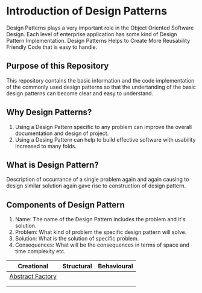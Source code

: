 # Introduction of Design Patterns
Design Patterns plays a very important role in the Object Oriented Software Design. Each level of enterprise application has some kind of Design Pattern Implementation. Design Patterns Helps to Create More Reusability Friendly Code that is easy to handle.

## Purpose of this Repository
This repository contains the basic information and the code implementation of the commonly used design patterns so that the undertanding of the basic design patterns can become clear and easy to understand.

## Why Design Patterns?
1. Using a Design Pattern specific to any problem can improve the overall documentation and design of project.
2. Using a Desing Pattern can help to build effective software with usability increased to many folds.

## What is Design Pattern?
Description of occurrance of a single problem again and again causing to design similar solution again gave rise to construction of design pattern.

## Components of Design Pattern
1. Name: The name of the Design Pattern includes the problem and it's solution.
2. Problem: What kind of problem the specific design pattern will solve.
3. Solution: What is the solution of specific problem.
4. Consequences: What will be the consequences in terms of space and time complexity etc.

| Creational | Structural | Behavioural |
|------------|------------|-------------|
|[Abstract Factory](./Creational/Abstract%20Factory/Readme.md)            |            |             |
|            |            |             |
|            |            |             |